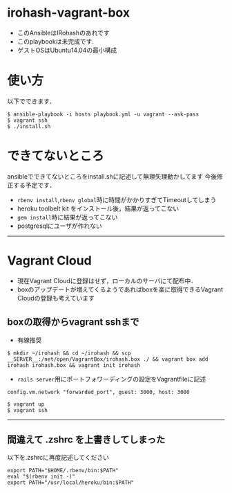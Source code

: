 # irohash-vagrant-box

- このAnsibleはIRohashのあれです
- このplaybookは未完成です.
- ゲストOSはUbuntu14.04の最小構成

# 使い方

以下でできます．
```
$ ansible-playbook -i hosts playbook.yml -u vagrant --ask-pass
$ vagrant ssh
$ ./install.sh
```


# できてないところ

ansibleでできてないところをinstall.shに記述して無理矢理動かしてます
今後修正する予定です．
- `rbenv install`,`rbenv global`時に時間がかかりすぎてTimeoutしてしまう
- heroku toolbelt kit をインストール後，結果が返ってこない
- `gem install`時に結果が返ってこない
- postgresqlにユーザが作れない


-------------

# Vagrant Cloud

- 現在Vagrant Cloudに登録はせず，ローカルのサーバにて配布中．
- boxのアップデートが増えてくるようであればboxを楽に取得できるVagrant Cloudの登録も考えています

## boxの取得からvagrant sshまで

- 有線推奨

```
$ mkdir ~/irohash && cd ~/irohash && scp __SERVER__:/net/open/VagrantBox/irohash.box ./ && vagrant box add irohash irohash.box && vagrant init irohash

```

- `rails server`用にポートフォワーディングの設定をVagrantfileに記述

```
config.vm.network "forwarded_port", guest: 3000, host: 3000
```

```
$ vagrant up
$ vagrant ssh
```

------------

## 間違えて .zshrc を上書きしてしまった

以下を.zshrcに再度記述してください
```
export PATH="$HOME/.rbenv/bin:$PATH"
eval "$(rbenv init -)"
export PATH="/usr/local/heroku/bin:$PATH"
```

